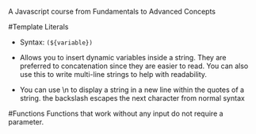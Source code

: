 A Javascript course from Fundamentals to Advanced Concepts

#Template Literals

- Syntax: `(${variable})`
- Allows you to insert dynamic variables inside a string. They are preferred to concatenation since they are easier to read. You can also use this to write multi-line strings to help with readability. 

- You can use \n to display a string in a new line within the quotes of a string. the backslash escapes the next character from normal syntax


#Functions
Functions that work without any input do not require a parameter. 